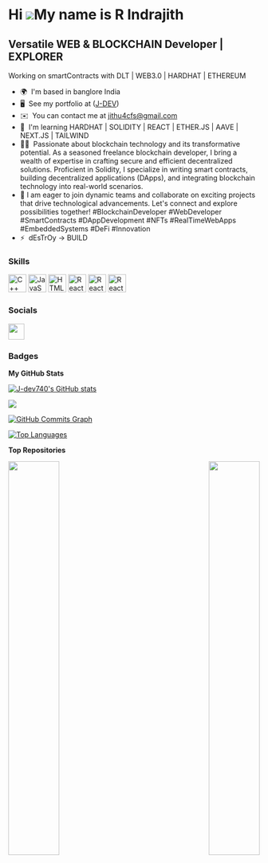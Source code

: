 Hi ![](https://user-images.githubusercontent.com/18350557/176309783-0785949b-9127-417c-8b55-ab5a4333674e.gif)My name is R Indrajith
===================================================================================================================================

Versatile WEB & BLOCKCHAIN Developer | EXPLORER
------------------------

Working on smartContracts with  DLT | WEB3.0 | HARDHAT | ETHEREUM

* 🌍  I'm based in banglore  India
* 🖥️  See my portfolio at ([J-DEV](https://j-dev740.github.io/Portfolio/))
* ✉️  You can contact me at [jithu4cfs@gmail.com](mailto:jithu4cfs@gmail.com)
* 🧠  I'm learning  HARDHAT | SOLIDITY | REACT | ETHER.JS | AAVE | NEXT.JS | TAILWIND
* 👦🏼  Passionate about blockchain technology and its transformative potential. As a seasoned freelance blockchain developer, I bring a wealth of expertise in crafting secure and      efficient decentralized solutions. Proficient in Solidity, I specialize in writing smart contracts, building decentralized applications (DApps), and integrating blockchain technology into real-world scenarios.
* 🤝 I am eager to join dynamic teams and collaborate on exciting projects that drive technological advancements. Let's connect and explore possibilities together! #BlockchainDeveloper #WebDeveloper #SmartContracts #DAppDevelopment #NFTs #RealTimeWebApps #EmbeddedSystems #DeFi #Innovation
* ⚡  dEsTrOy -> BUILD

### Skills


<p align="left">
<a href="https://docs.microsoft.com/en-us/cpp/?view=msvc-170" target="_blank" rel="noreferrer"><img src="https://raw.githubusercontent.com/danielcranney/readme-generator/main/public/icons/skills/cplusplus-colored.svg" width="36" height="36" alt="C++" /></a>
<a href="https://developer.mozilla.org/en-US/docs/Web/JavaScript" target="_blank" rel="noreferrer"><img src="https://raw.githubusercontent.com/danielcranney/readme-generator/main/public/icons/skills/javascript-colored.svg" width="36" height="36" alt="JavaScript" /></a>
<a href="https://developer.mozilla.org/en-US/docs/Glossary/HTML5" target="_blank" rel="noreferrer"><img src="https://raw.githubusercontent.com/danielcranney/readme-generator/main/public/icons/skills/html5-colored.svg" width="36" height="36" alt="HTML5" /></a>
<a href="https://reactjs.org/" target="_blank" rel="noreferrer"><img src="https://raw.githubusercontent.com/danielcranney/readme-generator/main/public/icons/skills/react-colored.svg" width="36" height="36" alt="React" /></a>
<a href="https://reactjs.org/" target="_blank" rel="noreferrer"><img src="https://raw.githubusercontent.com/danielcranney/readme-generator/main/public/icons/skills/react-colored.svg" width="36" height="36" alt="React" /></a>
<a href="https://reactjs.org/" target="_blank" rel="noreferrer"><img src="https://raw.githubusercontent.com/danielcranney/readme-generator/main/public/icons/skills/react-colored.svg" width="36" height="36" alt="React" /></a>


</p>


### Socials

<p align="left"> <a href="https://www.github.com/J-dev740" target="_blank" rel="noreferrer"><img src="https://raw.githubusercontent.com/danielcranney/readme-generator/main/public/icons/socials/github.svg" width="32" height="32" /></a></p>

### Badges

<b>My GitHub Stats</b>

<a href="http://www.github.com/J-dev740"><img src="https://github-readme-stats.vercel.app/api?username=J-dev740&show_icons=true&hide=prs,contribs&count_private=true&title_color=ef4444&text_color=ffffff&icon_color=0891b2&bg_color=1c1917&hide_border=true&show_icons=true" alt="J-dev740's GitHub stats" /></a>

<a href="http://www.github.com/J-dev740"><img src="https://github-readme-streak-stats.herokuapp.com/?user=J-dev740&stroke=ffffff&background=1c1917&ring=ef4444&fire=ef4444&currStreakNum=ffffff&currStreakLabel=ef4444&sideNums=ffffff&sideLabels=ffffff&dates=ffffff&hide_border=true" /></a>

<a href="http://www.github.com/J-dev740"><img src="https://activity-graph.herokuapp.com/graph?username=J-dev740&bg_color=1c1917&color=ffffff&line=0891b2&point=ffffff&area_color=1c1917&area=true&hide_border=true&custom_title=GitHub%20Commits%20Graph" alt="GitHub Commits Graph" /></a>

<a href="https://github.com/J-dev740" align="left"><img src="https://github-readme-stats.vercel.app/api/top-langs/?username=J-dev740&langs_count=10&title_color=ef4444&text_color=ffffff&icon_color=0891b2&bg_color=1c1917&hide_border=true&locale=en&custom_title=Top%20%Languages" alt="Top Languages" /></a>

<b>Top Repositories</b>

<div width="100%" align="center"><a href="https://github.com/J-dev740/demo_deploy" align="left"><img align="left" width="45%" src="https://github-readme-stats.vercel.app/api/pin/?username=J-dev740&repo=demo_deploy&title_color=ef4444&text_color=ffffff&icon_color=0891b2&bg_color=1c1917&hide_border=true&locale=en" /></a><a href="https://github.com/J-dev740/esp" align="right"><img align="right" width="45%" src="https://github-readme-stats.vercel.app/api/pin/?username=J-dev740&repo=esp&title_color=ef4444&text_color=ffffff&icon_color=0891b2&bg_color=1c1917&hide_border=true&locale=en" /></a></div><br /><br /><br /><br /><br /><br /><br />

